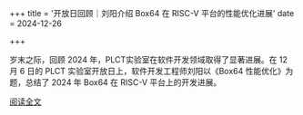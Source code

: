 +++
title = '开放日回顾｜刘阳介绍 Box64 在 RISC-V 平台的性能优化进展'
date = 2024-12-26

+++

岁末之际，回顾 2024 年，PLCT实验室在软件开发领域取得了显著进展。在 12 月 6 日的 PLCT 实验室开放日上，软件开发工程师刘阳以《Box64 性能优化》为题，总结了 2024 年 Box64 在 RISC-V 平台上的开发进展。

[阅读全文](https://mp.weixin.qq.com/s/GlT4JAUitLObLqTimr9XQw)